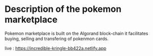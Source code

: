 # Description of the pokemon marketplace
Pokemon marketplace is built on the Algorand block-chain it facilitates buying, selling and transfering of pokenmon cards.

live : https://incredible-kringle-bb422a.netlify.app


